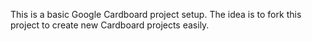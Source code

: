 This is a basic Google Cardboard project setup. The idea is to fork this project to create new Cardboard projects easily.